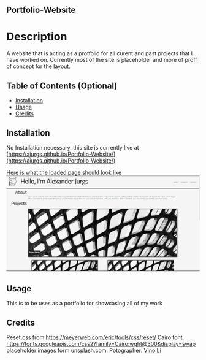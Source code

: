 ## Portfolio-Website

# Description

A website that is acting as a protfolio for all curent and past projects that I have worked on.
Currently most of the site is placeholder and more of proff of concept for the layout.

## Table of Contents (Optional)

- [Installation](#installation)
- [Usage](#usage)
- [Credits](#credits)

## Installation

No Installation necessary. this site is currently live at [https://ajurgs.github.io/Portfolio-Website/](https://ajurgs.github.io/Portfolio-Website/)

Here is what the loaded page should look like
![screenshot](./assets/images/Screenshot.png)

## Usage

This is to be uses as a portfolio for showcasing all of my work

## Credits

Reset.css from https://meyerweb.com/eric/tools/css/reset/
Cairo font: https://fonts.googleapis.com/css2?family=Cairo:wght@300&display=swap
placeholder images form unsplash.com:
Potographer: [Vino Li](https://unsplash.com/@vinomamba24)
